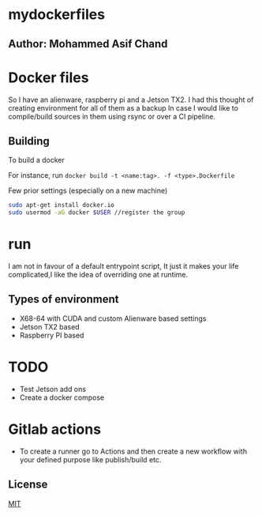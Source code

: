# mydockerfiles

## Author: Mohammed Asif Chand

# Docker files 

So I have an alienware, raspberry pi and a Jetson TX2.  I had this thought of creating environment for all of them as a backup In case I would like to compile/build sources in them using rsync or over a CI pipeline. 

## Building

To build a docker

For instance, run ``` docker build -t <name:tag>. -f <type>.Dockerfile ```


Few prior settings (especially on a new machine)


```bash
sudo apt-get install docker.io
sudo usermod -aG docker $USER //register the group

```
# run 

I am not in favour of a default entrypoint script, It just it makes your life complicated,I like the idea of overriding one at runtime. 


## Types of environment

- X68-64 with CUDA and custom Alienware based settings
- Jetson TX2 based
- Raspberry PI based

# TODO

- Test Jetson add ons 
- Create a docker compose

# Gitlab actions

- To create a runner go to Actions and then create a new workflow with your defined purpose like publish/build etc.



## License
[MIT](https://choosealicense.com/licenses/mit/)
